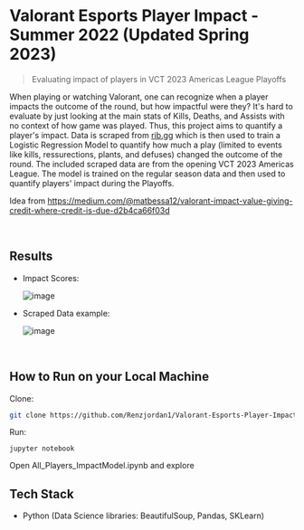 # Valorant Esports Player Impact - Summer 2022 (Updated Spring 2023)
> Evaluating impact of players in VCT 2023 Americas League Playoffs


When playing or watching Valorant, one can recognize when a player impacts the outcome of the round, but how impactful were they? It's hard to evaluate by just looking at the main stats of Kills, Deaths, and Assists with no context of how game was played. Thus, this project aims to quantify a player's impact. Data is scraped from [rib.gg](https://www.rib.gg/) which is then used to train a Logistic Regression Model to quantify how much a play (limited to events like kills, ressurections, plants, and defuses) changed the outcome of the round. The included scraped data are from the opening VCT 2023 Americas League. The model is trained on the regular season data and then used to quantify players' impact during the Playoffs.

Idea from https://medium.com/@matbessa12/valorant-impact-value-giving-credit-where-credit-is-due-d2b4ca66f03d


<br/>

## Results

* Impact Scores:

  ![image](https://github.com/Renzjordan1/Valorant-Esports-Player-Impact/assets/38296706/aba8686b-902f-42b8-a9b6-9edd0606219b)
  

* Scraped Data example:
  
  ![image](https://github.com/Renzjordan1/Valorant-Esports-Player-Impact/assets/38296706/977cf89c-9884-4c42-be3d-b7277d76febf)






<br/>

## How to Run on your Local Machine 
Clone:

```sh
git clone https://github.com/Renzjordan1/Valorant-Esports-Player-Impact/
```

Run:

```
jupyter notebook
```
Open All_Players_ImpactModel.ipynb and explore





## Tech Stack

* Python (Data Science libraries: BeautifulSoup, Pandas, SKLearn)

